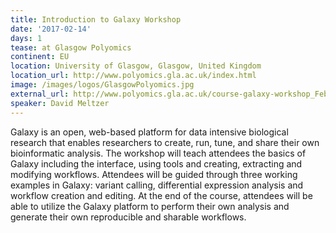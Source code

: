 ```yaml
---
title: Introduction to Galaxy Workshop
date: '2017-02-14'
days: 1
tease: at Glasgow Polyomics
continent: EU
location: University of Glasgow, Glasgow, United Kingdom
location_url: http://www.polyomics.gla.ac.uk/index.html
image: /images/logos/GlasgowPolyomics.jpg
external_url: http://www.polyomics.gla.ac.uk/course-galaxy-workshop_Feb17.html
speaker: David Meltzer
---
```


Galaxy is an open, web-based platform for data intensive biological research that enables researchers to create, run, tune, and share their own bioinformatic analysis. The workshop will teach attendees the basics of Galaxy including the interface, using tools and creating, extracting and modifying workflows. Attendees will be guided through three working examples in Galaxy: variant calling, differential expression analysis and workflow creation and editing. At the end of the course, attendees will be able to utilize the Galaxy platform to perform their own analysis and generate their own reproducible and sharable workflows.

